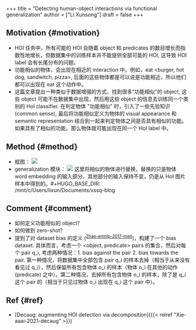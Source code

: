 +++
title = "Detecting human-object interactions via functional generalization"
author = ["Li Xunsong"]
draft = false
+++

## Motivation {#motivation}

-   HOI 任务中，所有可能的 HOI 会随着 object 和 predicates 的数目增长而指数性地增长，但数据集中的训练样本并不能提供全部可能的 HOI, 这导致 HOI label 会有长尾分布的问题。
-   功能相似的物体，会出现在相近的 interaction 中。例如，eat <burger, hot dog, sandwitch, pizza>, 后面的这些物体都是可以说是功能相近，所以他们都可以出现在 eat 这个动作中。
-   这篇文章提出一种类似于数据增强的方式，找到很多“功能相似”的 object, 这些 object 可能不在数据集中出现，然后用这些 object 的信息去训练同一个类别的 HoI classifier. 在判定物体 "功能相似" 时，引入了一些先验知识 (common sense), 最后将功能相似定义为物体的 visual appearance 和 semantic representation 结合到一起来判定物体之间是否具有相似的功能。如果具有了相似的功能，那么物体就可能出现在同一个 HoI label 中。


## Method {#method}

-   框图：
    ![](/img/capture_2021_04_10_21_52_16.png)
-   generalization 模块：
    ![](/img/capture_2021_04_10_21_52_34.png)
    这里将相似的物体进行替换，替换的只是物体 word embedding 的输入部分，其他部分的输入保持不变，仍是从 HoI 图片样本中得到的。#+HUGO\_BASE\_DIR: /mnt/c/Users/lixun/Documents/xssq-blog


## Comment {#comment}

-   如何定义功能相似的 object?
-   如何做到 zero-shot?
-   提到了对 dataset bias 的定义 (<sup id="b7530f6aafec3df424a3304572e61591"><a href="#Zhao-emnlp-2017-men" title="Jieyu Zhao, Tianlu Wang, Mark Yatskar, , Vicente Ordonez \&amp; Kai-Wei Chang, Men Also Like Shopping: Reducing Gender Bias  Amplification using Corpus-level Constraints, 2979-2989, in in: {Proceedings of the 2017 Conference on Empirical
                      Methods in Natural Language Processing, {EMNLP}
                      2017, Copenhagen, Denmark, September 9-11, 2017}, edited by (2017)">Zhao-emnlp-2017-men</a></sup>)，构建了一个 bias dataset. 具体而言，考虑一个 <object, predicate> pairs 的集合，然后对每个 pair q\_i, 考虑两种情况：1. bias against the pair 2. bias towards the pair. 第一种情况，将数据集中全部包含 pair q\_i 的样本去掉（相当于从来没有看见过 q\_i），然后保留所有包含物体 o\_i 的样本（物体 o\_i 在其他的动作 (predicate) 之中）。第二种情况，去掉所有包含物体 o\_i 的样本，除了是 q\_i 这个 pair 的（相当于只见过物体 o\_i 出现在 q\_i 这个 pair 中）。


## Ref {#ref}

-   [Decaug: augmenting HOI detection via decomposition]({{< relref "Xie-aaai-2021-decaug" >}})
